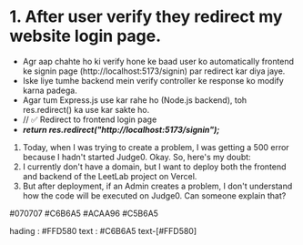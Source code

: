 # 1. After user verify they redirect my website login page.
- Agr aap chahte ho ki verify hone ke baad user ko automatically frontend ke signin page (http://localhost:5173/signin) par redirect kar diya jaye.
- Iske liye tumhe backend mein verify controller ke response ko modify karna padega. 
- Agar tum Express.js use kar rahe ho (Node.js backend), toh res.redirect() ka use kar sakte ho.
- // ✅ Redirect to frontend login page
- ***return res.redirect("http://localhost:5173/signin");***


1. Today, when I was trying to create a problem, I was getting a 500 error because I hadn't started Judge0. Okay.
So, here's my doubt:
2. I currently don't have a domain, but I want to deploy both the frontend and backend of the LeetLab project on Vercel.
3. But after deployment, if an Admin creates a problem, I don't understand how the code will be executed on Judge0. Can someone explain that?

#070707
#C6B6A5
#ACAA96
#C5B6A5

hading : #FFD580
text : #C6B6A5
text-[#FFD580]